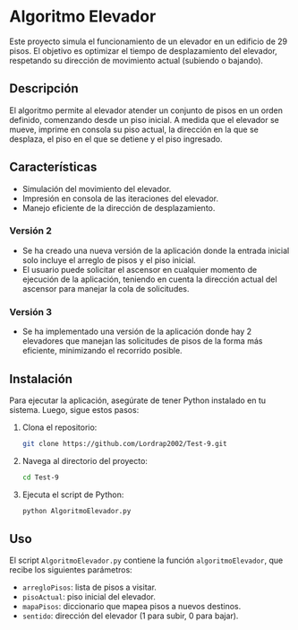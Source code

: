 # Algoritmo Elevador

Este proyecto simula el funcionamiento de un elevador en un edificio de 29 pisos. El objetivo es optimizar el tiempo de desplazamiento del elevador, respetando su dirección de movimiento actual (subiendo o bajando).

## Descripción

El algoritmo permite al elevador atender un conjunto de pisos en un orden definido, comenzando desde un piso inicial. A medida que el elevador se mueve, imprime en consola su piso actual, la dirección en la que se desplaza, el piso en el que se detiene y el piso ingresado.

## Características

- Simulación del movimiento del elevador.
- Impresión en consola de las iteraciones del elevador.
- Manejo eficiente de la dirección de desplazamiento.

### Versión 2

- Se ha creado una nueva versión de la aplicación donde la entrada inicial solo incluye el arreglo de pisos y el piso inicial.
- El usuario puede solicitar el ascensor en cualquier momento de ejecución de la aplicación, teniendo en cuenta la dirección actual del ascensor para manejar la cola de solicitudes.

### Versión 3

- Se ha implementado una versión de la aplicación donde hay 2 elevadores que manejan las solicitudes de pisos de la forma más eficiente, minimizando el recorrido posible.

## Instalación

Para ejecutar la aplicación, asegúrate de tener Python instalado en tu sistema. Luego, sigue estos pasos:

1. Clona el repositorio:

   ```bash
   git clone https://github.com/Lordrap2002/Test-9.git
   ```

2. Navega al directorio del proyecto:

   ```bash
   cd Test-9
   ```

3. Ejecuta el script de Python:

   ```bash
   python AlgoritmoElevador.py
   ```

## Uso

El script `AlgoritmoElevador.py` contiene la función `algoritmoElevador`, que recibe los siguientes parámetros:

- `arregloPisos`: lista de pisos a visitar.
- `pisoActual`: piso inicial del elevador.
- `mapaPisos`: diccionario que mapea pisos a nuevos destinos.
- `sentido`: dirección del elevador (1 para subir, 0 para bajar).